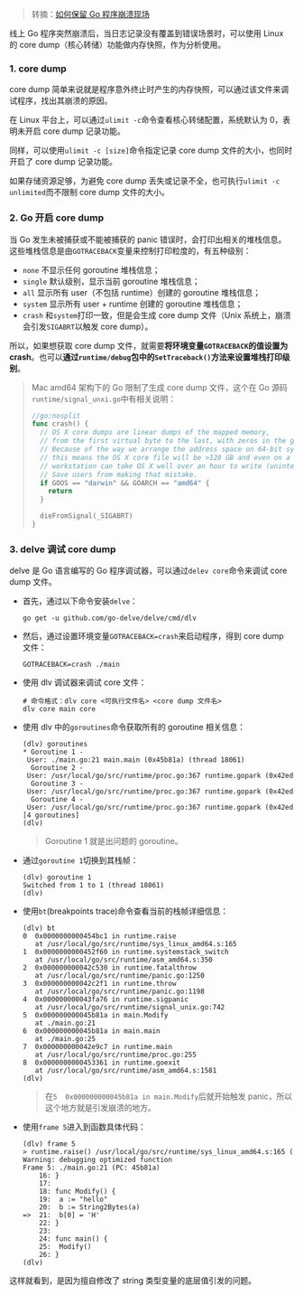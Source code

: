 > 转摘：[如何保留 Go 程序崩溃现场](https://mp.weixin.qq.com/s/RktnMydDtOZFwEFLLYzlCA)

线上 Go 程序突然崩溃后，当日志记录没有覆盖到错误场景时，可以使用 Linux 的 core dump（核心转储）功能做内存快照，作为分析使用。

### 1. core dump

core dump 简单来说就是程序意外终止时产生的内存快照，可以通过该文件来调试程序，找出其崩溃的原因。

在 Linux 平台上，可以通过`ulimit -c`命令查看核心转储配置，系统默认为 0，表明未开启 core dump 记录功能。

同样，可以使用`ulimit -c [size]`命令指定记录 core dump 文件的大小，也同时开启了 core dump 记录功能。

如果存储资源足够，为避免 core dump 丢失或记录不全，也可执行`ulimit -c unlimited`而不限制 core dump 文件的大小。

### 2. Go 开启 core dump

当 Go 发生未被捕获或不能被捕获的 panic 错误时，会打印出相关的堆栈信息。这些堆栈信息是由`GOTRACEBACK`变量来控制打印粒度的，有五种级别：

* `none` 不显示任何 goroutine 堆栈信息；
* `single` 默认级别，显示当前 goroutine 堆栈信息；
* `all` 显示所有 user（不包括 runtime）创建的 goroutine 堆栈信息；
* `system` 显示所有 user + runtime 创建的 goroutine 堆栈信息；
* `crash` 和`system`打印一致，但是会生成 core dump 文件（Unix 系统上，崩溃会引发`SIGABRT`以触发 core dump）。

所以，如果想获取 core dump 文件，就需要**将环境变量`GOTRACEBACK`的值设置为 crash**。也可以**通过`runtime/debug`包中的`SetTraceback()`方法来设置堆栈打印级别**。

> Mac amd64 架构下的 Go 限制了生成 core dump 文件，这个在 Go 源码`runtime/signal_unxi.go`中有相关说明：
> 
> ```go
> //go:nosplit
> func crash() {
>   // OS X core dumps are linear dumps of the mapped memory,
>   // from the first virtual byte to the last, with zeros in the gaps.
>   // Because of the way we arrange the address space on 64-bit systems,
>   // this means the OS X core file will be >128 GB and even on a zippy
>   // workstation can take OS X well over an hour to write (uninterruptible).
>   // Save users from making that mistake.
>   if GOOS == "darwin" && GOARCH == "amd64" {
>     return
>   }
> 
>   dieFromSignal(_SIGABRT)
> }
> ```

### 3. delve 调试 core dump

delve 是 Go 语言编写的 Go 程序调试器，可以通过`delev core`命令来调试 core dump 文件。

* 首先，通过以下命令安装`delve`：

    ```shell
    go get -u github.com/go-delve/delve/cmd/dlv
    ```

* 然后，通过设置环境变量`GOTRACEBACK=crash`来启动程序，得到 core dump 文件：

    ```shell
    GOTRACEBACK=crash ./main
    ```

* 使用 dlv 调试器来调试 core 文件：

    ```shell
    # 命令格式：dlv core <可执行文件名> <core dump 文件名>
    dlv core main core
    ```

* 使用 dlv 中的`goroutines`命令获取所有的 goroutine 相关信息：

    ```
    (dlv) goroutines
    * Goroutine 1 - User: ./main.go:21 main.main (0x45b81a) (thread 18061)
      Goroutine 2 - User: /usr/local/go/src/runtime/proc.go:367 runtime.gopark (0x42ed96) [force gc (idle)]
      Goroutine 3 - User: /usr/local/go/src/runtime/proc.go:367 runtime.gopark (0x42ed96) [GC sweep wait]
      Goroutine 4 - User: /usr/local/go/src/runtime/proc.go:367 runtime.gopark (0x42ed96) [GC scavenge wait]
    [4 goroutines]
    (dlv)
    ```
    
    > Goroutine 1 就是出问题的 goroutine。

* 通过`goroutine 1`切换到其栈帧：

    ```
    (dlv) goroutine 1
    Switched from 1 to 1 (thread 18061)
    (dlv)
    ```

* 使用`bt`(breakpoints trace)命令查看当前的栈帧详细信息：

    ```
    (dlv) bt
    0  0x0000000000454bc1 in runtime.raise
       at /usr/local/go/src/runtime/sys_linux_amd64.s:165
    1  0x0000000000452f60 in runtime.systemstack_switch
       at /usr/local/go/src/runtime/asm_amd64.s:350
    2  0x000000000042c530 in runtime.fatalthrow
       at /usr/local/go/src/runtime/panic.go:1250
    3  0x000000000042c2f1 in runtime.throw
       at /usr/local/go/src/runtime/panic.go:1198
    4  0x000000000043fa76 in runtime.sigpanic
       at /usr/local/go/src/runtime/signal_unix.go:742
    5  0x000000000045b81a in main.Modify
       at ./main.go:21
    6  0x000000000045b81a in main.main
       at ./main.go:25
    7  0x000000000042e9c7 in runtime.main
       at /usr/local/go/src/runtime/proc.go:255
    8  0x0000000000453361 in runtime.goexit
       at /usr/local/go/src/runtime/asm_amd64.s:1581
    (dlv)
    ```

    > 在`5  0x000000000045b81a in main.Modify`后就开始触发 panic，所以这个地方就是引发崩溃的地方。

* 使用`frame 5`进入到函数具体代码：

    ```
    (dlv) frame 5
    > runtime.raise() /usr/local/go/src/runtime/sys_linux_amd64.s:165 (PC: 0x454bc1)
    Warning: debugging optimized function
    Frame 5: ./main.go:21 (PC: 45b81a)
        16: }
        17:
        18: func Modify() {
        19:  a := "hello"
        20:  b := String2Bytes(a)
    =>  21:  b[0] = 'H'
        22: }
        23:
        24: func main() {
        25:  Modify()
        26: }
    (dlv)
    ```

这样就看到，是因为擅自修改了 string 类型变量的底层值引发的问题。

